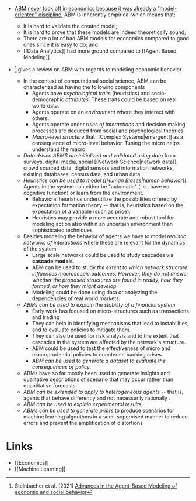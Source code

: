 * [ABM never took off in economics because it was already a “model-oriented” discipline.](https://economistwritingeveryday.com/2022/03/14/why-agent-based-modeling-never-happened-in-economics/) ABM is inherently empirical which means that: 
	* It is hard to validate the created model; 
	* It is hard to prove that these models are indeed theoretically sound; 
	* There are a lot of bad ABM models for economics compared to good ones since it is easy to do; and 
	* [[Data Analytics]] had more ground compared to [[Agent Based Modeling]]

* [^Steinbacher_2021]  gives a review on ABM with regards to modeling economic behavior 
	* In the context of computational social science, ABM can be characterized as having the following components 
		* Agents have *psychological traits* (heuristics) and socio-demographic *attributes*. These traits could be based on real world data. 
		* Agents operate on an *environment* where they interact with others. 
		* Agents operate under *rules of interactions* and decision making processes are deduced from social and psychological theories. 
		* *Macro-level structure* that [[Complex Systems|emergent]] as a consequence of micro-level behavior. Tuning the micro helps understand the macro. 
	* *Data driven ABMS are initialized and validated using data* from surveys, digital media, social [[Network Science|network data]], crowd sourced data, digital sensors and information networks, existing databases, census data, and urban data. 
	* *Heuristics can be used to model [[Human Biases|human behavior]]*. Agents in the system can either be "automatic" (i.e., have no cognitive function) or learn from the environment. 
		* Behavioral heuristics underutilize the possibilities offered by expectation formation theory -- that is, heuristics based on the expectation of a variable (such as price). 
		* Heuristics may provide a more accurate and robust tool for modeling action also within an uncertain environment than sophisticated techniques.
	* Besides modeling the behavior of agents we have to model *realistic networks of interactions* where these are relevant for the dynamics of the system
		* Large scale networks could be used to study cascades via **cascade models**.
		* ABM can be used to study *the extent to which network structure influences macroscopic outcomes. However, they do not answer whether the proposed structures are found in reality, how they formed, or how they might develop*
		* Modeling could be done using data or analyzing the dependencies of real world markets. 
	* *ABMs can be used to explain the stability of a financial system* 
		* Early work has focused on micro-structures such as transactions and trading 
		* They can help in identifying mechanisms that lead to instabilities, and to evaluate policies to mitigate them. 
		* They can also be used for risk analysis and to the extent that cascades in the system are affected by the network's structure. 
		* ABM could be used to test the effectiveness of micro and macroprudential policies to counteract banking crises.
		* *ABM can be used to generate a dataset to evaluate the consequences of policy*.
	* ABMs have so far mostly been used to generate insights and qualitative descriptions of scenario that may occur rather than quantitative forecasts.
	* *ABM can be extended to apply to heterogeneous agents* -- that is, agents that behave differently and not necessarily rationally .
	* *ABM can be used to explain experimental results*. 
	* *ABMs can be used to generate priors* to produce scenarios for machine learning algorithms in a semi-supervised manner to reduce errors and prevent the amplification of distortions
 
	[^Steinbacher_2021]: Steinbacher et al. (2021) [Advances in the Agent-Based Modeling of economic and social behavior](https://link.springer.com/article/10.1007/s43546-021-00103-3)

# Links 
* [[Economics]]
* [[Machine Learning]]